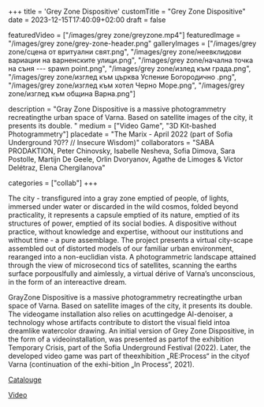 +++
title = 'Grey Zone Dispositive'
customTitle = "Grey Zone Dispositive"
date = 2023-12-15T17:40:09+02:00
draft = false

featuredVideo = ["/images/grey zone/greyzone.mp4"]
featuredImage = "/images/grey zone/grey-zone-header.png"
galleryImages = ["/images/grey zone/сцена от вритуални свят.png", "/images/grey zone/неевклидови вариации на варненските улици.png", "/images/grey zone/начална точка на съня --- spawn point.png", "/images/grey zone/излед към града.png", "/images/grey zone/изглед към църква Успение Богородично .png", "/images/grey zone/изглед към хотел Черно Море.png", "/images/grey zone/изглед към община Варна.png"]


description = "Gray Zone Dispositive is a massive photogrammetry recreatingthe urban space of Varna. Based on satellite images of the city, it presents its double. "
medium = ["Video Game", "3D Kit-bashed Photogrammetry"]
placedate = "The Marix - April 2022 (part of Sofia Underground ?0?? // Insecure Wisdom)"
collaborators = "SABA PRODAKTION, Peter Chinovsky, Isabelle Nesheva, Sofia Dimova, Sara Postolle, Martijn De Geele, Orlin Dvoryanov, Agathe de Limoges & Victor Delétraz, Elena Chergilanova"

categories = ["collab"]
+++

The city - transfigured into a gray zone emptied of people, of lights, immersed under water or discarded in the wild cosmos, folded beyond practicality, it represents a capsule emptied of its nature, emptied of its structures of power, emptied of its social bodies. A dispositive without practice, without knowledge and expertise, withoout our institutions and without time - a pure assemblage. The project presents a virtual city-scape assembled out of distorted models of our familiar urban environment, rearanged into a non-euclidian vista. A photogrammetric landscape attained through the view of microsecond tics of satellites, scanning the earths surface porpouslfully and aimlessly, a virtual dérive of Varna’s unconscious, in the form of an intereactive dream.

GrayZone Dispositive is a massive photogrammetry recreatingthe urban space of Varna. Based on satellite images of the city, it presents its double. The videogame installation also relies on acuttingedge AI-denoiser, a technology whose artifacts contribute to distort the visual field intoa dreamlike watercolor drawing. An initial version of Grey Zone Dispositive, in the form of a videoinstallation, was presented as partof the exhibition Temporary Crisis, part of the Sofia Underground Festival (2022). Later, the developed video game was part of theexhibition „RE:Process“ in the cityof Varna (continuation of the exhi-bition „In Process“, 2021).
<!-- add link to the other  exhibiton, add full text-->

[Catalouge](https://openartfiles.bg/bg/files/download/2766/221207-115215_TEMPORARY%20CRISIS%20PROGRAM.pdf)

[Video](https://www.youtube.com/watch?v=EKn5Dzx3NxA)
